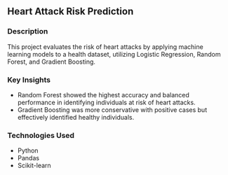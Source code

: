 ## Heart Attack Risk Prediction

### Description
This project evaluates the risk of heart attacks by applying machine learning models to a health dataset, utilizing Logistic Regression, Random Forest, and Gradient Boosting.

### Key Insights
- Random Forest showed the highest accuracy and balanced performance in identifying individuals at risk of heart attacks.
- Gradient Boosting was more conservative with positive cases but effectively identified healthy individuals.

### Technologies Used
- Python
- Pandas
- Scikit-learn

